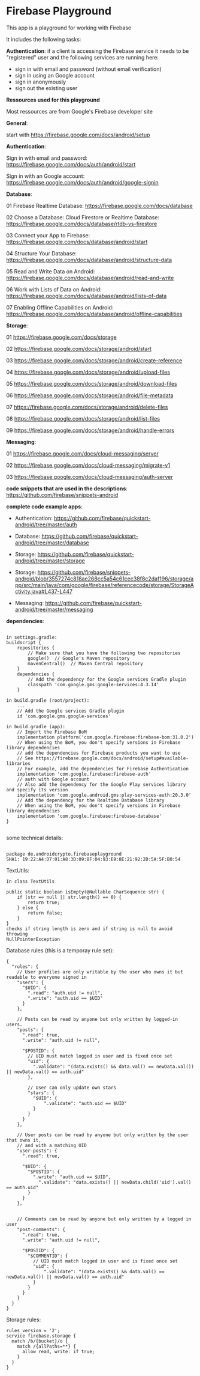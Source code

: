 # Firebase Playground

This app is a playground for working with Firebase

It includes the following tasks:

**Authentication**: if a client is accessing the Firebase service it needs to be "registered" user 
and the following services are running here:

* sign in with email and password (without email verification)
* sign in using an Google account
* sign in anonymously
* sign out the existing user

**Ressources used for this playground**

Most ressources are from Google's Firebase developer site

**General**: 

start with https://firebase.google.com/docs/android/setup

**Authentication**: 

Sign in with email and password: https://firebase.google.com/docs/auth/android/start

Sign in with an Google account: https://firebase.google.com/docs/auth/android/google-signin

**Database**:

01 Firebase Realtime Database: https://firebase.google.com/docs/database

02 Choose a Database: Cloud Firestore or Realtime Database: https://firebase.google.com/docs/database/rtdb-vs-firestore

03 Connect your App to Firebase: https://firebase.google.com/docs/database/android/start

04 Structure Your Database: https://firebase.google.com/docs/database/android/structure-data

05 Read and Write Data on Android: https://firebase.google.com/docs/database/android/read-and-write

06 Work with Lists of Data on Android: https://firebase.google.com/docs/database/android/lists-of-data

07 Enabling Offline Capabilities on Android: https://firebase.google.com/docs/database/android/offline-capabilities

**Storage**:

01 https://firebase.google.com/docs/storage

02 https://firebase.google.com/docs/storage/android/start

03 https://firebase.google.com/docs/storage/android/create-reference

04 https://firebase.google.com/docs/storage/android/upload-files

05 https://firebase.google.com/docs/storage/android/download-files

06 https://firebase.google.com/docs/storage/android/file-metadata

07 https://firebase.google.com/docs/storage/android/delete-files

08 https://firebase.google.com/docs/storage/android/list-files

09 https://firebase.google.com/docs/storage/android/handle-errors

**Messaging**:

01 https://firebase.google.com/docs/cloud-messaging/server

02 https://firebase.google.com/docs/cloud-messaging/migrate-v1

03 https://firebase.google.com/docs/cloud-messaging/auth-server

**code snippets that are used in the descriptions**: https://github.com/firebase/snippets-android

**complete code example apps**:

* Authentication: https://github.com/firebase/quickstart-android/tree/master/auth

* Database: https://github.com/firebase/quickstart-android/tree/master/database

* Storage: https://github.com/firebase/quickstart-android/tree/master/storage

* Storage: https://github.com/firebase/snippets-android/blob/3557274c818ae268cc5a54c61cec38f8c2daf196/storage/app/src/main/java/com/google/firebase/referencecode/storage/StorageActivity.java#L437-L447

* Messaging: https://github.com/firebase/quickstart-android/tree/master/messaging

**dependencies**:

```plaintext

in settings.gradle:
buildscript {
    repositories {
        // Make sure that you have the following two repositories
        google()  // Google's Maven repository
        mavenCentral()  // Maven Central repository
    }
    dependencies {
        // Add the dependency for the Google services Gradle plugin
        classpath 'com.google.gms:google-services:4.3.14'
    }

in build.gradle (root/project):
    ...
    // Add the Google services Gradle plugin
    id 'com.google.gms.google-services'
    
in build.gradle (app):
    // Import the Firebase BoM
    implementation platform('com.google.firebase:firebase-bom:31.0.2')
    // When using the BoM, you don't specify versions in Firebase library dependencies
    // add the dependencies for Firebase products you want to use
    // See https://firebase.google.com/docs/android/setup#available-libraries
    // For example, add the dependencies for Firebase Authentication
    implementation 'com.google.firebase:firebase-auth'
    // auth with Google account
    // Also add the dependency for the Google Play services library and specify its version
    implementation 'com.google.android.gms:play-services-auth:20.3.0' 
    // Add the dependency for the Realtime Database library
    // When using the BoM, you don't specify versions in Firebase library dependencies
    implementation 'com.google.firebase:firebase-database'       
}


```

some technical details:
```plaintext

package de.androidcrypto.firebaseplayground
SHA1: 19:22:A4:D7:01:A8:3D:09:8F:04:93:E9:8E:21:92:2D:5A:5F:B0:54
```

TextUtils:
```plaintext
In class TextUtils

public static boolean isEmpty(@Nullable CharSequence str) {
    if (str == null || str.length() == 0) {
        return true;
    } else {
        return false;
    }
}
checks if string length is zero and if string is null to avoid throwing 
NullPointerException
```

Database rules (this is a temporay rule set):
```plaintext
{
  "rules": {
    // User profiles are only writable by the user who owns it but readable to everyone signed in
    "users": {
      "$UID": {
        ".read": "auth.uid != null",
        ".write": "auth.uid == $UID"
      }
    },

    // Posts can be read by anyone but only written by logged-in users.
    "posts": {
      ".read": true,
      ".write": "auth.uid != null",

      "$POSTID": {
        // UID must match logged in user and is fixed once set
        "uid": {
          ".validate": "(data.exists() && data.val() == newData.val()) || newData.val() == auth.uid"
        },

        // User can only update own stars
        "stars": {
          "$UID": {
              ".validate": "auth.uid == $UID"
          }
        }
      }
    },

    // User posts can be read by anyone but only written by the user that owns it,
    // and with a matching UID
    "user-posts": {
      ".read": true,

      "$UID": {
        "$POSTID": {
          ".write": "auth.uid == $UID",
        	".validate": "data.exists() || newData.child('uid').val() == auth.uid"
        }
      }
    },


    // Comments can be read by anyone but only written by a logged in user
    "post-comments": {
      ".read": true,
      ".write": "auth.uid != null",

      "$POSTID": {
        "$COMMENTID": {
          // UID must match logged in user and is fixed once set
          "uid": {
              ".validate": "(data.exists() && data.val() == newData.val()) || newData.val() == auth.uid"
          }
        }
      }
    }
  }
}

```

Storage rules:
```plaintext
rules_version = '2';
service firebase.storage {
  match /b/{bucket}/o {
    match /{allPaths=**} {
      allow read, write: if true;
    }
  }
}
```